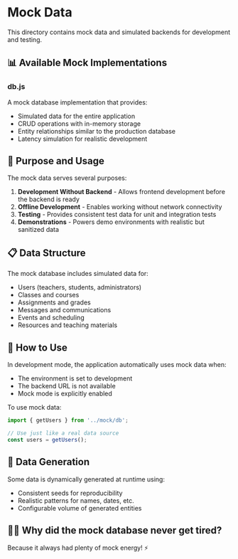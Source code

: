 # Mock Data

This directory contains mock data and simulated backends for development and testing.

## 📊 Available Mock Implementations

### db.js
A mock database implementation that provides:
- Simulated data for the entire application
- CRUD operations with in-memory storage
- Entity relationships similar to the production database
- Latency simulation for realistic development

## 🔄 Purpose and Usage

The mock data serves several purposes:
1. **Development Without Backend** - Allows frontend development before the backend is ready
2. **Offline Development** - Enables working without network connectivity
3. **Testing** - Provides consistent test data for unit and integration tests
4. **Demonstrations** - Powers demo environments with realistic but sanitized data

## 📋 Data Structure

The mock database includes simulated data for:
- Users (teachers, students, administrators)
- Classes and courses
- Assignments and grades
- Messages and communications
- Events and scheduling
- Resources and teaching materials

## 🔄 How to Use

In development mode, the application automatically uses mock data when:
- The environment is set to development
- The backend URL is not available
- Mock mode is explicitly enabled

To use mock data:
```javascript
import { getUsers } from '../mock/db';

// Use just like a real data source
const users = getUsers();
```

## 🧪 Data Generation

Some data is dynamically generated at runtime using:
- Consistent seeds for reproducibility
- Realistic patterns for names, dates, etc.
- Configurable volume of generated entities

## 👨‍💻 Why did the mock database never get tired?

Because it always had plenty of mock energy! ⚡ 